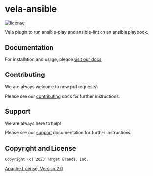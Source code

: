 # vela-ansible

[![license](https://img.shields.io/crates/l/gl.svg)](../LICENSE)

Vela plugin to run ansible-play and ansible-lint on an ansible playbook.

## Documentation

For installation and usage, please [visit our docs](https://go-vela.github.io/docs).

## Contributing

We are always welcome to new pull requests!

Please see our [contributing](CONTRIBUTING.md) docs for further instructions.

## Support

We are always here to help!

Please see our [support](SUPPORT.md) documentation for further instructions.

## Copyright and License

```
Copyright (c) 2023 Target Brands, Inc.
```

[Apache License, Version 2.0](http://www.apache.org/licenses/LICENSE-2.0)
